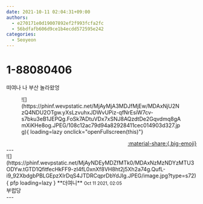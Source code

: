 ```yaml
---
date: 2021-10-11 02:04:31+09:00
authors:
  - e270171e0d19007892ef2f993fcfa2fc
  - 56bdfafb606d9ce1b4ecdd572595e242
categories:
  - Seoyeon
---
```


# 1-88080406

<div class="post-container" markdown="1">
<div class="content-container md-sidebar__scrollwrap" markdown="1">

떠여나 나 부산 놀라왔엉
<figure markdown="1">
![](https://phinf.wevpstatic.net/MjAyMjA3MDJfMjEw/MDAxNjU2NzQ4NDU2OTgw.yXsLzvuhxJDWvUPiz-qfNrEsiW7cv-s7bku3eB1JEPQg.FoSk7ADtuVDx7xSNJ8AQzdtDe2Gqvdmq8gAmXiKHe8og.JPEG/108c12ac79d94a82928411cec014903d327.jpg){ loading=lazy onclick="openFullscreen(this)"}
</figure>


</div>
</div>

<div style="text-align: right;" markdown="1">
<a href="https://weverse.io/fromis9/fanpost/1-88080406" style="text-align: right;">:material-share:{.big-emoji}</a>
</div>
---

<div class="comments-container md-sidebar__scrollwrap" markdown="1">
<div class="comment" markdown="1">
<div class='id-container' markdown="1">
![](https://phinf.wevpstatic.net/MjAyNDEyMDZfMTk0/MDAxNzMzNDYzMTU3ODYw.tGTD1QfitfecHkFF9-zI4fL0xnXf8VH8ht2j5Xh2a74g.QufL-i9_92XbdgbPBLGEpzXIrDqS4JTDRCqprDbYdJIg.JPEG/image.jpg?type=s72){ pfp loading=lazy }
**<span class="artist">더여니</span>** <small>Oct 11 2021, 02:05</small><br>
</div>
<div class='comment-body' markdown="1">
부럽당
</div>
</div>
</div>
---
